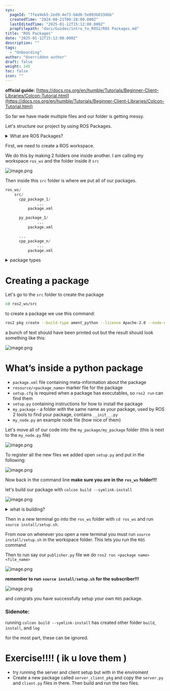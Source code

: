 ```yaml
---
sys:
  pageId: "7fea9eb5-2ed9-4e73-b6d6-5e093b833dbb"
  createdTime: "2024-08-21T00:28:00.000Z"
  lastEditedTime: "2025-01-12T15:12:00.000Z"
  propFilepath: "docs/Guides/intro_to_ROS2/ROS Packages.md"
title: "ROS Packages"
date: "2025-01-12T15:12:00.000Z"
description: ""
tags:
  - "Onboarding"
author: "Overridden author"
draft: false
weight: 145
toc: false
icon: ""
---
```


**official guide:** [https://docs.ros.org/en/humble/Tutorials/Beginner-Client-Libraries/Colcon-Tutorial.html](https://docs.ros.org/en/humble/Tutorials/Beginner-Client-Libraries/Colcon-Tutorial.html)

So far we have made multiple files and our folder is getting messy.

Let's structure our project by using ROS Packages.

<details>

<summary>What are ROS Packages?</summary>

ROS Packages are, as the name implies, packages of code that are highly sharable between ROS developers.

They consist of a folder, `package.xml` file, and source code

```python
      cpp_package_1/
		      ... imagine much code files here ..
          package.xml
```

</details>

First, we need to create a ROS workspace.

We do this by making 2 folders one inside another. I am calling my workspace `ros_ws` and the folder inside it `src`

![image.png](https://prod-files-secure.s3.us-west-2.amazonaws.com/d518164a-d88e-44d1-a4ee-3adb3bd8bce0/70706947-fd18-4537-a67b-e12946812d31/image.png?X-Amz-Algorithm=AWS4-HMAC-SHA256&X-Amz-Content-Sha256=UNSIGNED-PAYLOAD&X-Amz-Credential=ASIAZI2LB4664FZXY6OG%2F20250508%2Fus-west-2%2Fs3%2Faws4_request&X-Amz-Date=20250508T090949Z&X-Amz-Expires=3600&X-Amz-Security-Token=IQoJb3JpZ2luX2VjEMn%2F%2F%2F%2F%2F%2F%2F%2F%2F%2FwEaCXVzLXdlc3QtMiJGMEQCIE8O7SYRvdiqu8WRkHYYjGjlfziTdKYNsHnQlY92irP0AiBsuStWLM3M7aGFWc8iYcA1aWownHVm04F8Xqf9XNmB0yr%2FAwhyEAAaDDYzNzQyMzE4MzgwNSIMSpLoOdM9nc%2B3sleLKtwDjDUSLvPKDTzCwSnDbfePj2SSzic%2F1n4FQaA4T8likSDDs8mawW81j4ce%2BPsTOeGJfZwAQBOR1ZF1%2BACd4vZJyJQR6iCarMgytfZKtdcQFNcZKohECkml2w%2B37BKn1NYiCW569fuVuk8QI%2BaGQS3pMoNU7Vo7g9WALl7d%2FYDZqsqD7%2FFBy%2FhqfoV955N5MfToctiYRyqW8I9zpTegYIWdkKihH3yk5LWdqZgOAO4xaYW4t9x370aAGdMiIzvPvfL6GaWUeObR%2FGjlxOuMP1a9NyhbH%2B53qHuHMhGuzFaS5M6Enkl0k0%2FWXS8N9uQoYLXq%2Bj6fdDb9S4AXI4XMPCfft369qnr74OaF8i%2BETRpNZk%2Fv3rX7jALKEkChGQdSSh7OHVi97oEJ76g9nh%2BteI8WhEJA3TBh5ex4Gim0n%2B8LnwHuFNwS1dr0TO4Hw6I0j2muAqr4lnMpzafnk7b%2BbfT4SIoCUPb6eAtW0%2FtfgjiB1Sn0FyY3W0qVoeFJed%2FO8U3XlRKlz5lGX%2BMmDQ5gbFXZj63Lz%2B83c1%2BAlCMl3j0VoZNvlDRzGiIW1LC4fVhmUS2ahQU0J7YHcAN9FDf8rTl9PrEuHzei8d9wx%2BNimdLePFQpo6XUU8Yxb4PGJ%2Fcw%2BN%2FxwAY6pgEcqRG7ls1QWQ%2Bf3%2BN%2Fc3P%2BSkHK8cP48yALKLwnholvQGt9y%2B1wzh8g64cPf2dcpCMxRvyNvI2nTPwPbLTPYXWiCZ93%2Bct4lWkQ6SFS3xQmtw7Vpu4eBpZuNb74qm%2BQrAv37TP3OWZP6h0yUnst5wk3Y69o2BWTNlQ3f5Ab6qhmQcRA51ykrraAfCZm6ELbHuHrHvKHVb0H6%2BYPPxDMWZlJAD%2BViQ%2BI&X-Amz-Signature=f83a3a22d96ee2cf6c0ad90e11768ee6f921179fcd14aa99233383e285a6ca77&X-Amz-SignedHeaders=host&x-id=GetObject)

Then inside this `src` folder is where we put all of our packages.

```python
ros_ws/
    src/
      cpp_package_1/
		      ...
          package.xml

      py_package_1/
		      ...
          package.xml

      ...
      cpp_package_n/
		      ...
          package.xml

```

<details>

<summary>package types</summary>

packages can be either `C++` or python.

the intern file structure is different for each but for this guide we will stick to creating python packages

</details>

# Creating a package

Let's go to the `src` folder to create the package

```bash
cd ros2_ws/src
```

to create a package we use this command:

```bash
ros2 pkg create --build-type ament_python --license Apache-2.0 --node-name my_node my_package
```

a bunch of text should have been printed out but the result should look something like this:

![image.png](https://prod-files-secure.s3.us-west-2.amazonaws.com/d518164a-d88e-44d1-a4ee-3adb3bd8bce0/e6cf1e3f-8512-4a3e-b131-079f800bf3e8/image.png?X-Amz-Algorithm=AWS4-HMAC-SHA256&X-Amz-Content-Sha256=UNSIGNED-PAYLOAD&X-Amz-Credential=ASIAZI2LB4664FZXY6OG%2F20250508%2Fus-west-2%2Fs3%2Faws4_request&X-Amz-Date=20250508T090949Z&X-Amz-Expires=3600&X-Amz-Security-Token=IQoJb3JpZ2luX2VjEMn%2F%2F%2F%2F%2F%2F%2F%2F%2F%2FwEaCXVzLXdlc3QtMiJGMEQCIE8O7SYRvdiqu8WRkHYYjGjlfziTdKYNsHnQlY92irP0AiBsuStWLM3M7aGFWc8iYcA1aWownHVm04F8Xqf9XNmB0yr%2FAwhyEAAaDDYzNzQyMzE4MzgwNSIMSpLoOdM9nc%2B3sleLKtwDjDUSLvPKDTzCwSnDbfePj2SSzic%2F1n4FQaA4T8likSDDs8mawW81j4ce%2BPsTOeGJfZwAQBOR1ZF1%2BACd4vZJyJQR6iCarMgytfZKtdcQFNcZKohECkml2w%2B37BKn1NYiCW569fuVuk8QI%2BaGQS3pMoNU7Vo7g9WALl7d%2FYDZqsqD7%2FFBy%2FhqfoV955N5MfToctiYRyqW8I9zpTegYIWdkKihH3yk5LWdqZgOAO4xaYW4t9x370aAGdMiIzvPvfL6GaWUeObR%2FGjlxOuMP1a9NyhbH%2B53qHuHMhGuzFaS5M6Enkl0k0%2FWXS8N9uQoYLXq%2Bj6fdDb9S4AXI4XMPCfft369qnr74OaF8i%2BETRpNZk%2Fv3rX7jALKEkChGQdSSh7OHVi97oEJ76g9nh%2BteI8WhEJA3TBh5ex4Gim0n%2B8LnwHuFNwS1dr0TO4Hw6I0j2muAqr4lnMpzafnk7b%2BbfT4SIoCUPb6eAtW0%2FtfgjiB1Sn0FyY3W0qVoeFJed%2FO8U3XlRKlz5lGX%2BMmDQ5gbFXZj63Lz%2B83c1%2BAlCMl3j0VoZNvlDRzGiIW1LC4fVhmUS2ahQU0J7YHcAN9FDf8rTl9PrEuHzei8d9wx%2BNimdLePFQpo6XUU8Yxb4PGJ%2Fcw%2BN%2FxwAY6pgEcqRG7ls1QWQ%2Bf3%2BN%2Fc3P%2BSkHK8cP48yALKLwnholvQGt9y%2B1wzh8g64cPf2dcpCMxRvyNvI2nTPwPbLTPYXWiCZ93%2Bct4lWkQ6SFS3xQmtw7Vpu4eBpZuNb74qm%2BQrAv37TP3OWZP6h0yUnst5wk3Y69o2BWTNlQ3f5Ab6qhmQcRA51ykrraAfCZm6ELbHuHrHvKHVb0H6%2BYPPxDMWZlJAD%2BViQ%2BI&X-Amz-Signature=2b42d74dc40039e23e36fa0c4e5d7b3a7d73650db6b943c31e015aaaed439613&X-Amz-SignedHeaders=host&x-id=GetObject)

# What’s inside a python package

- `package.xml` file containing meta-information about the package
- `resource/<package_name>` marker file for the package
- `setup.cfg` is required when a package has executables, so `ros2 run` can find them
- `setup.py` containing instructions for how to install the package
- `my_package` - a folder with the same name as your package, used by ROS 2 tools to find your package, contains `__init__.py`
- `my_node.py` an example node file (how nice of them)

Let's move all of our code into the `my_package/my_package` folder (this is next to the `my_node.py` file)

![image.png](https://prod-files-secure.s3.us-west-2.amazonaws.com/d518164a-d88e-44d1-a4ee-3adb3bd8bce0/9ce58f11-0da9-4d3e-b86d-506a9685d378/image.png?X-Amz-Algorithm=AWS4-HMAC-SHA256&X-Amz-Content-Sha256=UNSIGNED-PAYLOAD&X-Amz-Credential=ASIAZI2LB4664FZXY6OG%2F20250508%2Fus-west-2%2Fs3%2Faws4_request&X-Amz-Date=20250508T090949Z&X-Amz-Expires=3600&X-Amz-Security-Token=IQoJb3JpZ2luX2VjEMn%2F%2F%2F%2F%2F%2F%2F%2F%2F%2FwEaCXVzLXdlc3QtMiJGMEQCIE8O7SYRvdiqu8WRkHYYjGjlfziTdKYNsHnQlY92irP0AiBsuStWLM3M7aGFWc8iYcA1aWownHVm04F8Xqf9XNmB0yr%2FAwhyEAAaDDYzNzQyMzE4MzgwNSIMSpLoOdM9nc%2B3sleLKtwDjDUSLvPKDTzCwSnDbfePj2SSzic%2F1n4FQaA4T8likSDDs8mawW81j4ce%2BPsTOeGJfZwAQBOR1ZF1%2BACd4vZJyJQR6iCarMgytfZKtdcQFNcZKohECkml2w%2B37BKn1NYiCW569fuVuk8QI%2BaGQS3pMoNU7Vo7g9WALl7d%2FYDZqsqD7%2FFBy%2FhqfoV955N5MfToctiYRyqW8I9zpTegYIWdkKihH3yk5LWdqZgOAO4xaYW4t9x370aAGdMiIzvPvfL6GaWUeObR%2FGjlxOuMP1a9NyhbH%2B53qHuHMhGuzFaS5M6Enkl0k0%2FWXS8N9uQoYLXq%2Bj6fdDb9S4AXI4XMPCfft369qnr74OaF8i%2BETRpNZk%2Fv3rX7jALKEkChGQdSSh7OHVi97oEJ76g9nh%2BteI8WhEJA3TBh5ex4Gim0n%2B8LnwHuFNwS1dr0TO4Hw6I0j2muAqr4lnMpzafnk7b%2BbfT4SIoCUPb6eAtW0%2FtfgjiB1Sn0FyY3W0qVoeFJed%2FO8U3XlRKlz5lGX%2BMmDQ5gbFXZj63Lz%2B83c1%2BAlCMl3j0VoZNvlDRzGiIW1LC4fVhmUS2ahQU0J7YHcAN9FDf8rTl9PrEuHzei8d9wx%2BNimdLePFQpo6XUU8Yxb4PGJ%2Fcw%2BN%2FxwAY6pgEcqRG7ls1QWQ%2Bf3%2BN%2Fc3P%2BSkHK8cP48yALKLwnholvQGt9y%2B1wzh8g64cPf2dcpCMxRvyNvI2nTPwPbLTPYXWiCZ93%2Bct4lWkQ6SFS3xQmtw7Vpu4eBpZuNb74qm%2BQrAv37TP3OWZP6h0yUnst5wk3Y69o2BWTNlQ3f5Ab6qhmQcRA51ykrraAfCZm6ELbHuHrHvKHVb0H6%2BYPPxDMWZlJAD%2BViQ%2BI&X-Amz-Signature=ebc6f34440dc209281fa6ea9e535bf51d1ad88fa2b16a61cd4b9c59ad3bb1ede&X-Amz-SignedHeaders=host&x-id=GetObject)

To register all the new files we added open `setup.py` and put in the following:

![image.png](https://prod-files-secure.s3.us-west-2.amazonaws.com/d518164a-d88e-44d1-a4ee-3adb3bd8bce0/1cd7c262-4cae-4496-9d75-c178537d24a2/image.png?X-Amz-Algorithm=AWS4-HMAC-SHA256&X-Amz-Content-Sha256=UNSIGNED-PAYLOAD&X-Amz-Credential=ASIAZI2LB4664FZXY6OG%2F20250508%2Fus-west-2%2Fs3%2Faws4_request&X-Amz-Date=20250508T090949Z&X-Amz-Expires=3600&X-Amz-Security-Token=IQoJb3JpZ2luX2VjEMn%2F%2F%2F%2F%2F%2F%2F%2F%2F%2FwEaCXVzLXdlc3QtMiJGMEQCIE8O7SYRvdiqu8WRkHYYjGjlfziTdKYNsHnQlY92irP0AiBsuStWLM3M7aGFWc8iYcA1aWownHVm04F8Xqf9XNmB0yr%2FAwhyEAAaDDYzNzQyMzE4MzgwNSIMSpLoOdM9nc%2B3sleLKtwDjDUSLvPKDTzCwSnDbfePj2SSzic%2F1n4FQaA4T8likSDDs8mawW81j4ce%2BPsTOeGJfZwAQBOR1ZF1%2BACd4vZJyJQR6iCarMgytfZKtdcQFNcZKohECkml2w%2B37BKn1NYiCW569fuVuk8QI%2BaGQS3pMoNU7Vo7g9WALl7d%2FYDZqsqD7%2FFBy%2FhqfoV955N5MfToctiYRyqW8I9zpTegYIWdkKihH3yk5LWdqZgOAO4xaYW4t9x370aAGdMiIzvPvfL6GaWUeObR%2FGjlxOuMP1a9NyhbH%2B53qHuHMhGuzFaS5M6Enkl0k0%2FWXS8N9uQoYLXq%2Bj6fdDb9S4AXI4XMPCfft369qnr74OaF8i%2BETRpNZk%2Fv3rX7jALKEkChGQdSSh7OHVi97oEJ76g9nh%2BteI8WhEJA3TBh5ex4Gim0n%2B8LnwHuFNwS1dr0TO4Hw6I0j2muAqr4lnMpzafnk7b%2BbfT4SIoCUPb6eAtW0%2FtfgjiB1Sn0FyY3W0qVoeFJed%2FO8U3XlRKlz5lGX%2BMmDQ5gbFXZj63Lz%2B83c1%2BAlCMl3j0VoZNvlDRzGiIW1LC4fVhmUS2ahQU0J7YHcAN9FDf8rTl9PrEuHzei8d9wx%2BNimdLePFQpo6XUU8Yxb4PGJ%2Fcw%2BN%2FxwAY6pgEcqRG7ls1QWQ%2Bf3%2BN%2Fc3P%2BSkHK8cP48yALKLwnholvQGt9y%2B1wzh8g64cPf2dcpCMxRvyNvI2nTPwPbLTPYXWiCZ93%2Bct4lWkQ6SFS3xQmtw7Vpu4eBpZuNb74qm%2BQrAv37TP3OWZP6h0yUnst5wk3Y69o2BWTNlQ3f5Ab6qhmQcRA51ykrraAfCZm6ELbHuHrHvKHVb0H6%2BYPPxDMWZlJAD%2BViQ%2BI&X-Amz-Signature=4d22662e7be50b4ac87a8dd642f085c0d495b7291ef00d010e9dd6ad59d69e8a&X-Amz-SignedHeaders=host&x-id=GetObject)

Now back in the command line **make sure you are in the** **`ros_ws`** **folder!!!**

let's build our package with `colcon build --symlink-install`

![image.png](https://prod-files-secure.s3.us-west-2.amazonaws.com/d518164a-d88e-44d1-a4ee-3adb3bd8bce0/2f2a0d27-b173-48fd-b189-5f5c0ce65619/image.png?X-Amz-Algorithm=AWS4-HMAC-SHA256&X-Amz-Content-Sha256=UNSIGNED-PAYLOAD&X-Amz-Credential=ASIAZI2LB4664FZXY6OG%2F20250508%2Fus-west-2%2Fs3%2Faws4_request&X-Amz-Date=20250508T090949Z&X-Amz-Expires=3600&X-Amz-Security-Token=IQoJb3JpZ2luX2VjEMn%2F%2F%2F%2F%2F%2F%2F%2F%2F%2FwEaCXVzLXdlc3QtMiJGMEQCIE8O7SYRvdiqu8WRkHYYjGjlfziTdKYNsHnQlY92irP0AiBsuStWLM3M7aGFWc8iYcA1aWownHVm04F8Xqf9XNmB0yr%2FAwhyEAAaDDYzNzQyMzE4MzgwNSIMSpLoOdM9nc%2B3sleLKtwDjDUSLvPKDTzCwSnDbfePj2SSzic%2F1n4FQaA4T8likSDDs8mawW81j4ce%2BPsTOeGJfZwAQBOR1ZF1%2BACd4vZJyJQR6iCarMgytfZKtdcQFNcZKohECkml2w%2B37BKn1NYiCW569fuVuk8QI%2BaGQS3pMoNU7Vo7g9WALl7d%2FYDZqsqD7%2FFBy%2FhqfoV955N5MfToctiYRyqW8I9zpTegYIWdkKihH3yk5LWdqZgOAO4xaYW4t9x370aAGdMiIzvPvfL6GaWUeObR%2FGjlxOuMP1a9NyhbH%2B53qHuHMhGuzFaS5M6Enkl0k0%2FWXS8N9uQoYLXq%2Bj6fdDb9S4AXI4XMPCfft369qnr74OaF8i%2BETRpNZk%2Fv3rX7jALKEkChGQdSSh7OHVi97oEJ76g9nh%2BteI8WhEJA3TBh5ex4Gim0n%2B8LnwHuFNwS1dr0TO4Hw6I0j2muAqr4lnMpzafnk7b%2BbfT4SIoCUPb6eAtW0%2FtfgjiB1Sn0FyY3W0qVoeFJed%2FO8U3XlRKlz5lGX%2BMmDQ5gbFXZj63Lz%2B83c1%2BAlCMl3j0VoZNvlDRzGiIW1LC4fVhmUS2ahQU0J7YHcAN9FDf8rTl9PrEuHzei8d9wx%2BNimdLePFQpo6XUU8Yxb4PGJ%2Fcw%2BN%2FxwAY6pgEcqRG7ls1QWQ%2Bf3%2BN%2Fc3P%2BSkHK8cP48yALKLwnholvQGt9y%2B1wzh8g64cPf2dcpCMxRvyNvI2nTPwPbLTPYXWiCZ93%2Bct4lWkQ6SFS3xQmtw7Vpu4eBpZuNb74qm%2BQrAv37TP3OWZP6h0yUnst5wk3Y69o2BWTNlQ3f5Ab6qhmQcRA51ykrraAfCZm6ELbHuHrHvKHVb0H6%2BYPPxDMWZlJAD%2BViQ%2BI&X-Amz-Signature=047fa309802ceb24a6704726898622fec6c065e26cb8ad907a273ca362a32cdd&X-Amz-SignedHeaders=host&x-id=GetObject)

<details>

<summary>what is building?</summary>

if you are a CS major at Rose-Hulman you will learn the answer to this in CSSE132

but TLDR; is it combines all the code files into one program that can be run easily 

</details>

Then in a new terminal go into the `ros_ws` folder with `cd ros_ws` and run `source install/setup.sh`. 

From now on whenever you open a new terminal you must run `source install/setup.sh` in the workspace folder. This lets you run the `ROS` command

Then to run say our `publisher.py` file we do `ros2 run <package name> <file_name>`

![image.png](https://prod-files-secure.s3.us-west-2.amazonaws.com/d518164a-d88e-44d1-a4ee-3adb3bd8bce0/4f4b1219-3a44-4632-aa0a-ce3471699f59/image.png?X-Amz-Algorithm=AWS4-HMAC-SHA256&X-Amz-Content-Sha256=UNSIGNED-PAYLOAD&X-Amz-Credential=ASIAZI2LB4664FZXY6OG%2F20250508%2Fus-west-2%2Fs3%2Faws4_request&X-Amz-Date=20250508T090949Z&X-Amz-Expires=3600&X-Amz-Security-Token=IQoJb3JpZ2luX2VjEMn%2F%2F%2F%2F%2F%2F%2F%2F%2F%2FwEaCXVzLXdlc3QtMiJGMEQCIE8O7SYRvdiqu8WRkHYYjGjlfziTdKYNsHnQlY92irP0AiBsuStWLM3M7aGFWc8iYcA1aWownHVm04F8Xqf9XNmB0yr%2FAwhyEAAaDDYzNzQyMzE4MzgwNSIMSpLoOdM9nc%2B3sleLKtwDjDUSLvPKDTzCwSnDbfePj2SSzic%2F1n4FQaA4T8likSDDs8mawW81j4ce%2BPsTOeGJfZwAQBOR1ZF1%2BACd4vZJyJQR6iCarMgytfZKtdcQFNcZKohECkml2w%2B37BKn1NYiCW569fuVuk8QI%2BaGQS3pMoNU7Vo7g9WALl7d%2FYDZqsqD7%2FFBy%2FhqfoV955N5MfToctiYRyqW8I9zpTegYIWdkKihH3yk5LWdqZgOAO4xaYW4t9x370aAGdMiIzvPvfL6GaWUeObR%2FGjlxOuMP1a9NyhbH%2B53qHuHMhGuzFaS5M6Enkl0k0%2FWXS8N9uQoYLXq%2Bj6fdDb9S4AXI4XMPCfft369qnr74OaF8i%2BETRpNZk%2Fv3rX7jALKEkChGQdSSh7OHVi97oEJ76g9nh%2BteI8WhEJA3TBh5ex4Gim0n%2B8LnwHuFNwS1dr0TO4Hw6I0j2muAqr4lnMpzafnk7b%2BbfT4SIoCUPb6eAtW0%2FtfgjiB1Sn0FyY3W0qVoeFJed%2FO8U3XlRKlz5lGX%2BMmDQ5gbFXZj63Lz%2B83c1%2BAlCMl3j0VoZNvlDRzGiIW1LC4fVhmUS2ahQU0J7YHcAN9FDf8rTl9PrEuHzei8d9wx%2BNimdLePFQpo6XUU8Yxb4PGJ%2Fcw%2BN%2FxwAY6pgEcqRG7ls1QWQ%2Bf3%2BN%2Fc3P%2BSkHK8cP48yALKLwnholvQGt9y%2B1wzh8g64cPf2dcpCMxRvyNvI2nTPwPbLTPYXWiCZ93%2Bct4lWkQ6SFS3xQmtw7Vpu4eBpZuNb74qm%2BQrAv37TP3OWZP6h0yUnst5wk3Y69o2BWTNlQ3f5Ab6qhmQcRA51ykrraAfCZm6ELbHuHrHvKHVb0H6%2BYPPxDMWZlJAD%2BViQ%2BI&X-Amz-Signature=e0febe9c2a3b99ee515c02d98c265b297909036609916c47a00bf543f541dee0&X-Amz-SignedHeaders=host&x-id=GetObject)

**remember to run** **`source install/setup.sh`** **for the subscriber!!!**

![image.png](https://prod-files-secure.s3.us-west-2.amazonaws.com/d518164a-d88e-44d1-a4ee-3adb3bd8bce0/02121119-dad4-49ec-8356-c956108b4243/image.png?X-Amz-Algorithm=AWS4-HMAC-SHA256&X-Amz-Content-Sha256=UNSIGNED-PAYLOAD&X-Amz-Credential=ASIAZI2LB4664FZXY6OG%2F20250508%2Fus-west-2%2Fs3%2Faws4_request&X-Amz-Date=20250508T090949Z&X-Amz-Expires=3600&X-Amz-Security-Token=IQoJb3JpZ2luX2VjEMn%2F%2F%2F%2F%2F%2F%2F%2F%2F%2FwEaCXVzLXdlc3QtMiJGMEQCIE8O7SYRvdiqu8WRkHYYjGjlfziTdKYNsHnQlY92irP0AiBsuStWLM3M7aGFWc8iYcA1aWownHVm04F8Xqf9XNmB0yr%2FAwhyEAAaDDYzNzQyMzE4MzgwNSIMSpLoOdM9nc%2B3sleLKtwDjDUSLvPKDTzCwSnDbfePj2SSzic%2F1n4FQaA4T8likSDDs8mawW81j4ce%2BPsTOeGJfZwAQBOR1ZF1%2BACd4vZJyJQR6iCarMgytfZKtdcQFNcZKohECkml2w%2B37BKn1NYiCW569fuVuk8QI%2BaGQS3pMoNU7Vo7g9WALl7d%2FYDZqsqD7%2FFBy%2FhqfoV955N5MfToctiYRyqW8I9zpTegYIWdkKihH3yk5LWdqZgOAO4xaYW4t9x370aAGdMiIzvPvfL6GaWUeObR%2FGjlxOuMP1a9NyhbH%2B53qHuHMhGuzFaS5M6Enkl0k0%2FWXS8N9uQoYLXq%2Bj6fdDb9S4AXI4XMPCfft369qnr74OaF8i%2BETRpNZk%2Fv3rX7jALKEkChGQdSSh7OHVi97oEJ76g9nh%2BteI8WhEJA3TBh5ex4Gim0n%2B8LnwHuFNwS1dr0TO4Hw6I0j2muAqr4lnMpzafnk7b%2BbfT4SIoCUPb6eAtW0%2FtfgjiB1Sn0FyY3W0qVoeFJed%2FO8U3XlRKlz5lGX%2BMmDQ5gbFXZj63Lz%2B83c1%2BAlCMl3j0VoZNvlDRzGiIW1LC4fVhmUS2ahQU0J7YHcAN9FDf8rTl9PrEuHzei8d9wx%2BNimdLePFQpo6XUU8Yxb4PGJ%2Fcw%2BN%2FxwAY6pgEcqRG7ls1QWQ%2Bf3%2BN%2Fc3P%2BSkHK8cP48yALKLwnholvQGt9y%2B1wzh8g64cPf2dcpCMxRvyNvI2nTPwPbLTPYXWiCZ93%2Bct4lWkQ6SFS3xQmtw7Vpu4eBpZuNb74qm%2BQrAv37TP3OWZP6h0yUnst5wk3Y69o2BWTNlQ3f5Ab6qhmQcRA51ykrraAfCZm6ELbHuHrHvKHVb0H6%2BYPPxDMWZlJAD%2BViQ%2BI&X-Amz-Signature=4b5d7e91a1935fb4b25de7651702329726aceb7a88412b0596993280fdf39dc4&X-Amz-SignedHeaders=host&x-id=GetObject)

and congrats you have successfully setup your own `ROS` package.

### Sidenote:

running `colcon build --symlink-install` has created other folder `build`, `install`, and `log`

for the most part, these can be ignored.

# Exercise!!!! ( ik u love them )

- try running the server and client setup but with in the enviroment
- Create a new package called `server_client_pkg` and copy the `server.py` and `client.py` files in there. Then build and run the two files.
